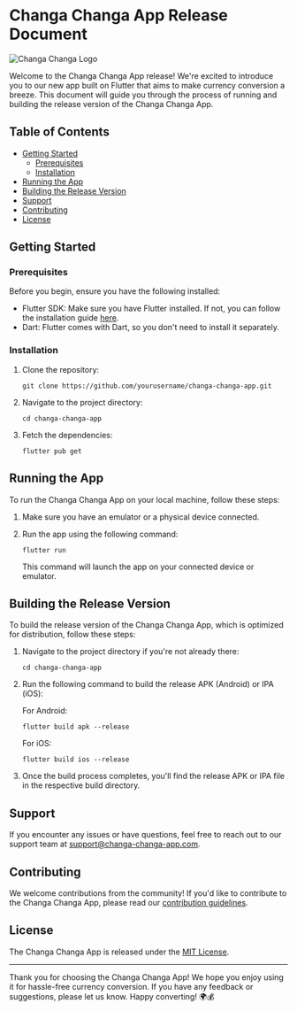 # Changa Changa App Release Document

![Changa Changa Logo](app_logo.png)

Welcome to the Changa Changa App release! We're excited to introduce you to our new app built on Flutter that aims to make currency conversion a breeze. This document will guide you through the process of running and building the release version of the Changa Changa App.

## Table of Contents

- [Getting Started](#getting-started)
  - [Prerequisites](#prerequisites)
  - [Installation](#installation)
- [Running the App](#running-the-app)
- [Building the Release Version](#building-the-release-version)
- [Support](#support)
- [Contributing](#contributing)
- [License](#license)

## Getting Started

### Prerequisites

Before you begin, ensure you have the following installed:

- Flutter SDK: Make sure you have Flutter installed. If not, you can follow the installation guide [here](https://flutter.dev/docs/get-started/install).
- Dart: Flutter comes with Dart, so you don't need to install it separately.

### Installation

1. Clone the repository:

   ```
   git clone https://github.com/yourusername/changa-changa-app.git
   ```

2. Navigate to the project directory:

   ```
   cd changa-changa-app
   ```

3. Fetch the dependencies:

   ```
   flutter pub get
   ```

## Running the App

To run the Changa Changa App on your local machine, follow these steps:

1. Make sure you have an emulator or a physical device connected.

2. Run the app using the following command:

   ```
   flutter run
   ```

   This command will launch the app on your connected device or emulator.

## Building the Release Version

To build the release version of the Changa Changa App, which is optimized for distribution, follow these steps:

1. Navigate to the project directory if you're not already there:

   ```
   cd changa-changa-app
   ```

2. Run the following command to build the release APK (Android) or IPA (iOS):

   For Android:

   ```
   flutter build apk --release
   ```

   For iOS:

   ```
   flutter build ios --release
   ```

3. Once the build process completes, you'll find the release APK or IPA file in the respective build directory.

## Support

If you encounter any issues or have questions, feel free to reach out to our support team at support@changa-changa-app.com.

## Contributing

We welcome contributions from the community! If you'd like to contribute to the Changa Changa App, please read our [contribution guidelines](CONTRIBUTING.md).

## License

The Changa Changa App is released under the [MIT License](LICENSE).

---

Thank you for choosing the Changa Changa App! We hope you enjoy using it for hassle-free currency conversion. If you have any feedback or suggestions, please let us know. Happy converting! 🌍💰
